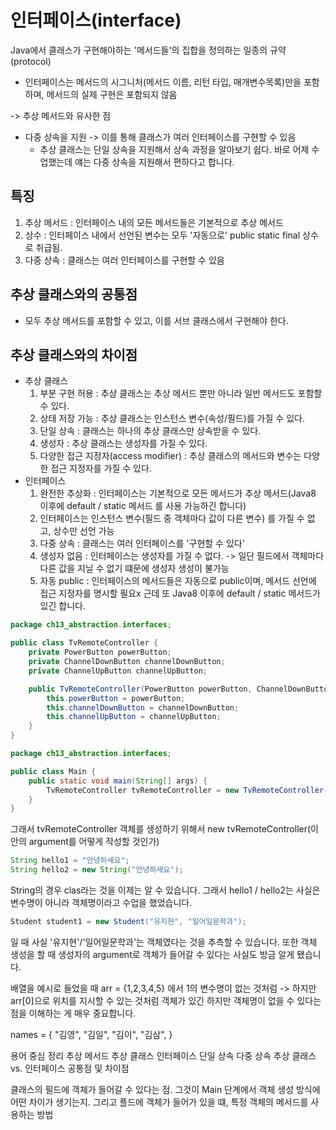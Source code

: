 # 인터페이스(interface)
Java에서 클래스가 구현해야하는 '메서드들'의 집합을 정의하는
일종의 규약(protocol)

- 인터페이스는 메서드의 시그니처(메서드 이름, 리턴 타입, 매개변수목록)만을
포함하며, 메서드의 실제 구현은 포함되지 않음

-> 추상 메서드와 유사한 점

- 다중 상속을 지원
-> 이를 통해 클래스가 여러 인터페이스를 구현할 수 있음
  - 추상 클래스는 단일 상속을 지원해서 상속 과정을 알아보기 쉽다.
    바로 어제 수업했는데 얘는 다중 상속을 지원해서 편하다고 합니다.

## 특징
1. 추상 메서드 : 인터페이스 내의 모든 메서드들은 기본적으로
   추상 메서드
2. 상수 : 인터페이스 내에서 선언된 변수는 모두 '자동으로'
   public static final 상수로 취급됨.
3. 다중 상속 : 클래스는 여러 인터페이스를 구현할 수 있음

## 추상 클래스와의 공통점
- 모두 추상 메서드를 포함할 수 있고, 이를 서브 클래스에서 
  구현해야 한다.

## 추상 클래스와의 차이점
- 추상 클래스
  1. 부분 구현 허용 : 추상 클래스는 추상 메서드 뿐만 아니라
     일반 메서드도 포함할 수 있다.
  2. 상태 저장 가능 : 추상 클래스는 인스턴스 변수(속성/필드)를
     가질 수 있다.
  3. 단일 상속 : 클래스는 하나의 추상 클래스만 상속받을 수 있다.
  4. 생성자 : 추상 클래스는 생성자를 가질 수 있다.
  5. 다양한 접근 지정자(access modifier) : 추상 클래스의
     메서드와 변수는 다양한 접근 지정자를 가질 수 있다.
- 인터페이스
  1. 완전한 추상화 : 인터페이스는 기본적으로 모든 메서드가
     추상 메서드(Java8 이후에 default / static 메서드
     를 사용 가능하긴 합니다)
  2. 인터페이스는 인스턴스 변수(필드 중 객체마다 값이 다른 변수)
     를 가질 수 없고, 상수만 선언 가능
  3. 다중 상속 : 클래스는 여러 인터페이스를 '구현할 수 있다'
  4. 생성자 없음 : 인터페이스는 생성자를 가질 수 없다.
     -> 일단 필드에서 객체마다 다른 값을 지닐 수 없기
     떄문에 생성자 생성이 불가능
  5. 자동 public : 인터페이스의 메서드들은 자동으로
     public이며, 메서드 선언에 접근 지정자를 명시할 필요x
     근데 또 Java8 이후에 default / static 메서드가
     있긴 합니다.

```Java
package ch13_abstraction.interfaces;

public class TvRemoteController {
    private PowerButton powerButton;
    private ChannelDownButton channelDownButton;
    private ChannelUpButton channelUpButton;

    public TvRemoteController(PowerButton powerButton, ChannelDownButton channelDownButton, ChannelUpButton channelUpButton) {
        this.powerButton = powerButton;
        this.channelDownButton = channelDownButton;
        this.channelUpButton = channelUpButton;
    }
}

package ch13_abstraction.interfaces;

public class Main {
    public static void main(String[] args) {
        TvRemoteController tvRemoteController = new TvRemoteController();
    }
}

```

그래서 tvRemoteController 객체를 생성하기 위해서
new tvRemoteController(이 안의 argument를 어떻게 작성할 것인가)

```Java
String hello1 = "안녕하세요";
String hello2 = new String("안녕하세요");
```

String의 경우 clas라는 것을 이제는 알 수 있습니다.
그래서 hello1 / hello2는 사실은 변수명이 아니라 객체명이라고
수업을 했었습니다.
```Java
Student student1 = new Student("유지현", "일어일문학과");
```

일 때 사실 '유지현'/'일어일문학과'는 객체였다는 것을 추측할 수
있습니다. 또한 객체 생성을 할 때 생성자의 argument로
객체가 들어갈 수 있다는 사실도 방금 알게 됐습니다.

배열을 예시로 들었을 때
arr = {1,2,3,4,5}
에서 1의 변수명이 없는 것처럼 -> 하지만 arr[0]으로 위치를 지시할
수 있는 것처럼
객체가 있긴 하지만 객체명이 없을 수 있다는 점을 이해하는 게
매우 중요합니다.

names = { "김영", "김일", "김이", "김삼", }

용어 중심 정리
추상 메서드
추상 클래스
인터페이스
단일 상속
다중 상속
추상 클래스 vs. 인터페이스 공통점 및 차이점

클래스의 필드에 객체가 들어갈 수 있다는 점.
그것이 Main 단계에서 객체 생성 방식에 어떤 차이가 생기는지.
그리고 플드에 객체가 들어가 있을 떄, 특정 객체의 메서드를 사용하는 방법


